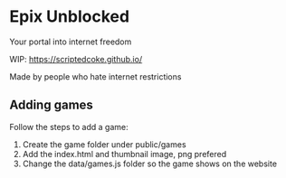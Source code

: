 # Epix Unblocked
Your portal into internet freedom

WIP: https://scriptedcoke.github.io/

Made by people who hate internet restrictions

## Adding games
Follow the steps to add a game:
1. Create the game folder under public/games
2. Add the index.html and thumbnail image, png prefered
3. Change the data/games.js folder so the game shows on the website
